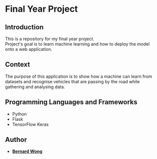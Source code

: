 # Final Year Project 

## Introduction
This is a repository for my final year project.  
Project's goal is to learn machine learning and how to deploy the model onto a web application.

## Context
The purpose of this application is to show how a machine can learn from datasets and recognise vehicles that are passing by the road
 while gathering and analysing data.  

## Programming Languages and Frameworks
- Python
- Flask
- TensorFlow Keras

## Author
* [**Bernard Wong**](https://github.com/BernardWong97)